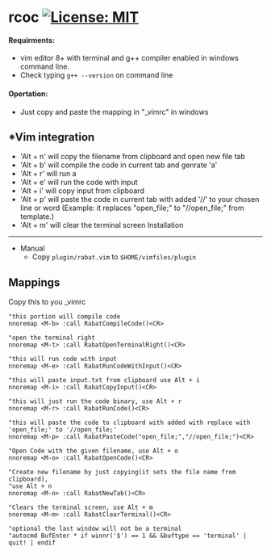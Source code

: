rcoc
[![License: MIT](https://img.shields.io/badge/License-MIT-green.svg)](https://github.com/AnotherProksY/ez-window/blob/master/LICENSE)
==========
#### Requirments:
- vim editor 8+ with terminal and g++ compiler enabled in windows command line.
- Check typing ```g++ --version``` on command line

#### Opertation:
- Just copy and paste the mapping in "_vimrc" in windows


*Vim integration
----------------

- 'Alt + n' will copy the filename from clipboard and open new file tab 
- 'Alt + b' will compile the code in current tab and genrate 'a'
- 'Alt + r' will run a
- 'Alt + e' will run the code with input
- 'Alt + i' will copy input from clipboard
- 'Alt + p' will paste the code in current tab with added '//' to your chosen line or word (Example: it replaces "open_file;" to "//open_file;" from template.)
- 'Alt + m' will clear the terminal screen
Installation
------------
* Manual
  * Copy `plugin/rabat.vim` to `$HOME/vimfiles/plugin`


Mappings
---------
Copy this to you _vimrc
```vim
"this portion will compile code
nnoremap <M-b> :call RabatCompileCode()<CR>

"open the terminal right
nnoremap <M-t> :call RabatOpenTerminalRight()<CR>

"this will run code with input
nnoremap <M-e> :call RabatRunCodeWithInput()<CR>

"this will paste input.txt from clipboard use Alt + i
nnoremap <M-i> :call RabatCopyInput()<CR>

"this will just run the code binary, use Alt + r
nnoremap <M-r> :call RabatRunCode()<CR>

"this will paste the code to clipboard with added with replace with 'open_file;' to '//open_file;' 
nnoremap <M-p> :call RabatPasteCode("open_file;","//open_file;")<CR>

"Open Code with the given filename, use Alt + o
nnoremap <M-o> :call RabatOpenCode()<CR>

"Create new filename by just copying(it sets the file name from clipboard),
"use Alt + n
nnoremap <M-n> :call RabatNewTab()<CR>

"Clears the terminal screen, use Alt + m
nnoremap <M-m> :call RabatClearTerminal()<CR>

"optional the last window will not be a terminal
"autocmd BufEnter * if winnr('$') == 1 && &buftype == 'terminal' | quit! | endif
```

